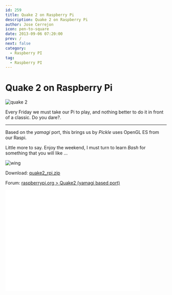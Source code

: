 ```yaml
---
id: 259
title: Quake 2 on Raspberry Pi
description: Quake 2 on Raspberry Pi
author: Jose Cerrejon
icon: pen-to-square
date: 2013-09-06 07:20:00
prev: /
next: false
category:
  - Raspberry PI
tag:
  - Raspberry PI
---
```


# Quake 2 on Raspberry Pi

![quake 2](/images/2013/09/quake2.jpg)

Every Friday we must take our Pi to play, and nothing better to do it in front of a classic. Do you dare?.

- - -
Based on the *yamagi* port, this brings us by *Pickle* uses OpenGL ES from our Raspi.

Little more to say. Enjoy the weekend, I must turn to learn *Bash* for something that you will like ...

![wing](/css/sm/winking.png)

Download: [quake2_rpi.zip](http://pickle.gp2x.de/rpi/quake2_rpi.zip)

Forum: [raspberrypi.org > Quake2 (yamagi based port)](http://www.raspberrypi.org/phpBB3/viewtopic.php?f=78&t=54683)

<iframe width="420" height="315" src="//www.youtube.com/embed/OP5Sf964it8?rel=0" frameborder="0" allowfullscreen></iframe>